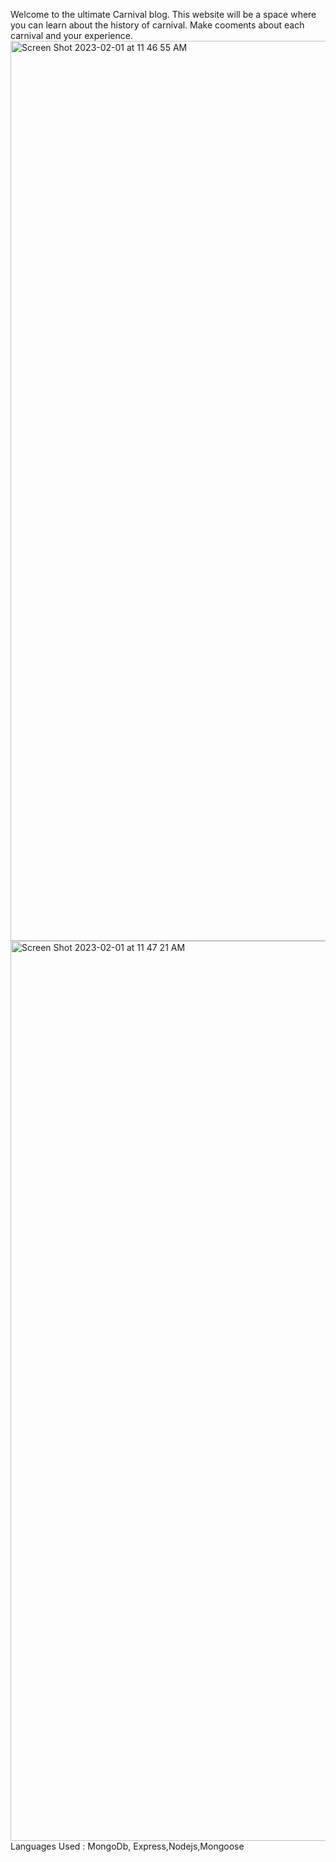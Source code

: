 Welcome to the ultimate Carnival blog. This website will be a space where you can learn about the history of carnival. Make cooments about each carnival and your experience.
<img width="1440" alt="Screen Shot 2023-02-01 at 11 46 55 AM" src="https://user-images.githubusercontent.com/102707880/216107546-43810e34-bcfb-4476-aaf7-93d63fc38cf3.png">
<img width="1440" alt="Screen Shot 2023-02-01 at 11 47 21 AM" src="https://user-images.githubusercontent.com/102707880/216107644-62d9ecab-573a-43be-8d8b-2a69ddbd6020.png">
 Languages Used : MongoDb, Express,Nodejs,Mongoose
